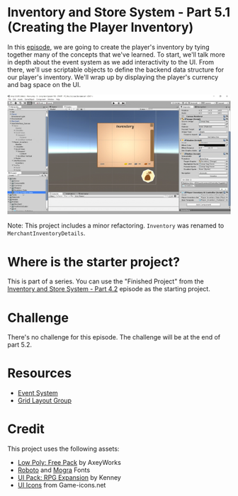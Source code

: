 # Inventory and Store System - Part 5.1 (Creating the Player Inventory)

In this [episode](https://channel9.msdn.com/Shows/dotGAME/Inventory-and-Store-System-Part-51-Creating-the-Player-Inventory), we are going to create the player's inventory by tying together many of the concepts that we've learned. To start, we'll talk more in depth about the event system as we add interactivity to the UI. From there, we'll use scriptable objects to define the backend data structure for our player's inventory. We'll wrap up by displaying the player's currency and bag space on the UI. 

[![screenshot](screenshot.png)](https://channel9.msdn.com/Shows/dotGAME/Inventory-and-Store-System-Part-51-Creating-the-Player-Inventory)

Note: This project includes a minor refactoring. `Inventory` was renamed to `MerchantInventoryDetails`.

# Where is the starter project?
This is part of a series. You can use the "Finished Project" from the [Inventory and Store System - Part 4.2](../../3-2017/UnityItemSystemPt4.2-PopulatingUIData) episode as the starting project.

# Challenge
There's no challenge for this episode. The challenge will be at the end of part 5.2.

# Resources

* [Event System](https://docs.unity3d.com/Manual/EventSystem.html)
* [Grid Layout Group](https://docs.unity3d.com/Manual/script-GridLayoutGroup.html)

# Credit

This project uses the following assets:

* [Low Poly: Free Pack](https://www.assetstore.unity3d.com/en/#!/content/58821) by AxeyWorks
* [Roboto](https://fonts.google.com/specimen/Roboto) and [Mogra](https://fonts.google.com/specimen/Mogra) Fonts
* [UI Pack: RPG Expansion](http://kenney.nl/assets/ui-pack-rpg-expansion) by Kenney
* [UI Icons](game-icons.net) from Game-icons.net